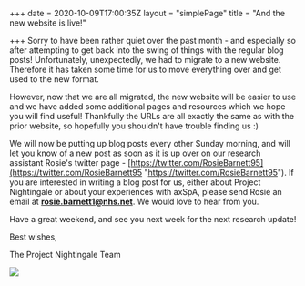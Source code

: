 +++
date = 2020-10-09T17:00:35Z
layout = "simplePage"
title = "And the new website is live!"

+++
Sorry to have been rather quiet over the past month - and especially so after attempting to get back into the swing of things with the regular blog posts! Unfortunately, unexpectedly, we had to migrate to a new website. Therefore it has taken some time for us to move everything over and get used to the new format.

However, now that we are all migrated, the new website will be easier to use and we have added some additional pages and resources which we hope you will find useful! Thankfully the URLs are all exactly the same as with the prior website, so hopefully you shouldn't have trouble finding us :) 

We will now be putting up blog posts every other Sunday morning, and will let you know of a new post as soon as it is up over on our research assistant Rosie's twitter page - [https://twitter.com/RosieBarnett95](https://twitter.com/RosieBarnett95 "https://twitter.com/RosieBarnett95"). If you are interested in writing a blog post for us, either about Project Nightingale or about your experiences with axSpA, please send Rosie an email at **rosie.barnett1@nhs.net**. We would love to hear from you.

Have a great weekend, and see you next week for the next research update!

Best wishes,

The Project Nightingale Team

![](/uploads/logo-516c18ef04e0eead60f85595d9f8b56a.png)